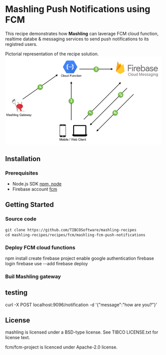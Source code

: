 # Mashling Push Notifications using FCM

This recipe demonstrates how **Mashling** can laverage FCM cloud function, realtime databe & messaging services to send push notifications to its registred users.

Pictorial representation of the recipe solution.
![Screenshot](mashling_fcm.png)

## Installation
### Prerequisites
* Node.js SDK [npm, node](https://nodejs.org/en/download/)
* Firebase account [fcm](https://firebase.google.com/)

## Getting Started
### Source code
    git clone https://github.com/TIBCOSoftware/mashling-recipes
	cd mashling-recipes/recipes/fcm/mashling-fcm-push-notifications
### Deploy FCM cloud functions
npm install
create firebase project
enable google authentication
firebase login
firebase use --add
firebase deploy

### Buil Mashling gateway

## testing
curl -X POST localhost:9096/notification -d '{"message":"how are you?"}'

## License
mashling is licensed under a BSD-type license. See TIBCO LICENSE.txt for license text.

fcm/fcm-project is licenced under Apache-2.0 license.